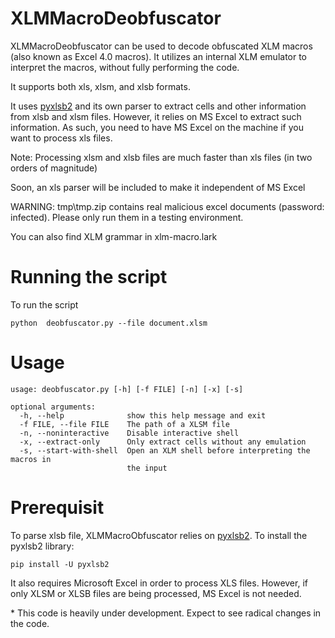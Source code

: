 # XLMMacroDeobfuscator
XLMMacroDeobfuscator can be used to decode obfuscated XLM macros (also known as Excel 4.0 macros). It utilizes an internal XLM emulator to interpret the macros, without fully performing the code.

It supports both xls, xlsm, and xlsb formats. 

It uses [pyxlsb2](https://github.com/DissectMalware/pyxlsb2) and its own parser to extract cells and other information from xlsb and xlsm files. However, it relies on MS Excel to extract such information. As such, you need to have MS Excel on the machine if you want to process xls files.

Note: Processing xlsm and xlsb files are much faster than xls files (in two orders of magnitude)

Soon, an xls parser will be included to make it independent of MS Excel

WARNING: tmp\tmp.zip contains real malicious excel documents (password: infected). Please only run them in a testing environment.

You can also find XLM grammar in xlm-macro.lark

# Running the script
To run the script 

```
python  deobfuscator.py --file document.xlsm
```

# Usage

```
usage: deobfuscator.py [-h] [-f FILE] [-n] [-x] [-s]

optional arguments:
  -h, --help              show this help message and exit
  -f FILE, --file FILE    The path of a XLSM file
  -n, --noninteractive    Disable interactive shell
  -x, --extract-only      Only extract cells without any emulation
  -s, --start-with-shell  Open an XLM shell before interpreting the macros in
                          the input
```

# Prerequisit
To parse xlsb file, XLMMacroObfuscator relies on [pyxlsb2](https://github.com/DissectMalware/pyxlsb2). To install the pyxlsb2 library:

```
pip install -U pyxlsb2
```

It also requires Microsoft Excel in order to process XLS files. However, if only XLSM or XLSB files are being processed, MS Excel is not needed.

\* This code is heavily under development. Expect to see radical changes in the code.
